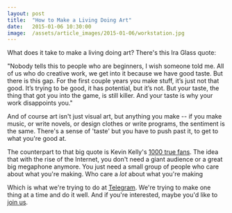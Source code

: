 ```yaml
---
layout: post
title:  "How to Make a Living Doing Art"
date:   2015-01-06 10:30:00
image:  /assets/article_images/2015-01-06/workstation.jpg
---
```


What does it take to make a living doing art? There's this Ira Glass quote:

"Nobody tells this to people who are beginners, I wish someone told me. All of us who do creative work, we get into it because we have good taste. But there is this gap. For the first couple years you make stuff, it’s just not that good. It’s trying to be good, it has potential, but it’s not. But your taste, the thing that got you into the game, is still killer. And your taste is why your work disappoints you."

And of course art isn't just visual art, but anything you make -- if you make music, or write novels, or design clothes or write programs, the sentiment is the same. There's a sense of 'taste' but you have to push past it, to get to what you're good at.

The counterpart to that big quote is Kevin Kelly's [1000 true fans](http://kk.org/thetechnium/2008/03/1000-true-fans/). The idea that with the rise of the Internet, you don't need a giant audience or a great big megaphone anymore. You just need a small group of people who care about what you're making. Who care a _lot_ about what you're making

Which is what we're trying to do at [Telegram](http://telegram-co.com/). We're trying to make one thing at a time and do it well. And if you're interested, maybe you'd like to [join us](http://telegram-co.com/pages/newsletter).

